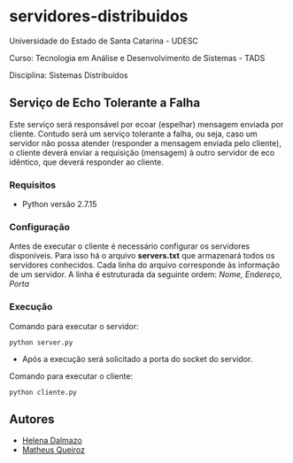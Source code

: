 # servidores-distribuidos

Universidade do Estado de Santa Catarina - UDESC

Curso: Tecnologia em Análise e Desenvolvimento de Sistemas - TADS

Disciplina: Sistemas Distribuídos

## Serviço de Echo Tolerante a Falha

Este serviço será responsável por ecoar (espelhar) mensagem enviada por cliente. Contudo será um serviço tolerante a falha, ou seja, caso um servidor não possa atender (responder a mensagem enviada pelo cliente), o cliente deverá enviar a requisição (mensagem) à outro servidor de eco idêntico, que deverá responder ao cliente.

### Requisitos

* Python versão 2.7.15

### Configuração

Antes de executar o cliente é necessário configurar os servidores disponíveis. Para isso há o arquivo **servers.txt** que armazenará todos os servidores conhecidos. Cada linha do arquivo corresponde às informação de um servidor. 
A linha é estruturada da seguinte ordem: *Nome, Endereço, Porta*

### Execução

Comando para executar o servidor:

    python server.py
* Após a execução será solicitado a porta do socket do servidor.

Comando para executar o cliente:

    python cliente.py

## Autores

* [Helena Dalmazo](https://github.com/helenadalmazo)
* [Matheus Queiroz](https://github.com/Matheusqz)
